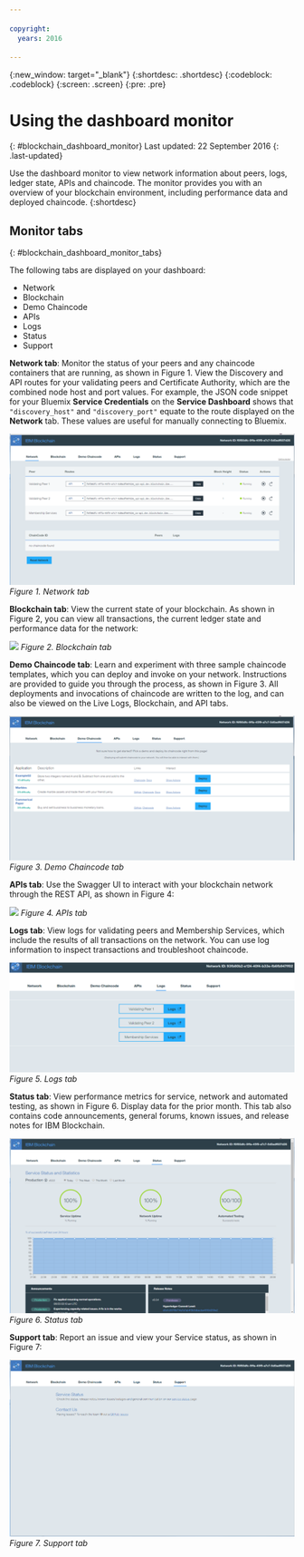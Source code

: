 ```yaml
---

copyright:
  years: 2016

---
```


{:new_window: target="_blank"}
{:shortdesc: .shortdesc}
{:codeblock: .codeblock}
{:screen: .screen}
{:pre: .pre}

# Using the dashboard monitor
{: #blockchain_dashboard_monitor}
Last updated: 22 September 2016
{: .last-updated}

Use the dashboard monitor to view network information about peers, logs, ledger state, APIs and chaincode. The monitor provides you with an overview of your blockchain environment, including performance data and deployed chaincode.
{:shortdesc}

## Monitor tabs
{: #blockchain_dashboard_monitor_tabs}

The following tabs are displayed on your dashboard:
  - Network
  - Blockchain
  - Demo Chaincode
  - APIs
  - Logs
  - Status
  - Support

**Network tab**: Monitor the status of your peers and any chaincode containers that are running, as shown in Figure 1. View the Discovery and API routes for your validating peers and Certificate Authority, which are the combined node host and port values. For example, the JSON code snippet for your Bluemix **Service Credentials** on the **Service Dashboard** shows that `"discovery_host"` and `"discovery_port"` equate to the route displayed on the **Network** tab. These values are useful for manually connecting to Bluemix.

![](images/IBC_BMX_Monitor_Network.png)
*Figure 1. Network tab*


**Blockchain tab**: View the current state of your blockchain. As shown in Figure 2, you can view all transactions, the current ledger state and performance data for the network:

![](images/IBC_BMX_Monitor_Blockchain.png)
*Figure 2. Blockchain tab*


**Demo Chaincode tab**: Learn and experiment with three sample chaincode templates, which you can deploy and invoke on your network. Instructions are provided to guide you through the process, as shown in Figure 3. All deployments and invocations of chaincode are written to the log, and can also be viewed on the Live Logs, Blockchain, and API tabs.  

![](images/IBC_BMX_Monitor_Demo.png)
*Figure 3. Demo Chaincode tab*


**APIs tab**: Use the Swagger UI to interact with your blockchain network through the REST API, as shown in Figure 4:  

![](images/IBC_BMX_Monitor_API.png)
*Figure 4. APIs tab*


**Logs tab**:  View logs for validating peers and Membership Services, which include the results of all transactions on the network. You can use log information to inspect transactions and troubleshoot chaincode.  

![](images/IBC_BMX_Monitor_Logs.png)
*Figure 5. Logs tab*


**Status tab**: View performance metrics for service, network and automated testing, as shown in Figure 6. Display data for the prior month. This tab also contains code announcements, general forums, known issues, and release notes for IBM Blockchain.  

![](images/IBC_BMX_Monitor_Status.png)
*Figure 6. Status tab*


**Support tab**: Report an issue and view your Service status, as shown in Figure 7:

![](images/IBC_BMX_Monitor_Support.png)
*Figure 7. Support tab*
